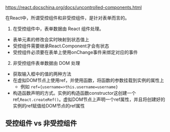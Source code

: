 https://react.docschina.org/docs/uncontrolled-components.html

在React中，所谓受控组件和非受控组件，是针对表单而言的。
1. 在受控组件中，表单数据由 React 组件处理。
  - 表单元素的修改会实时映射到状态值上
  - 受控组件需要继承React.Component才会有状态
  - 受控组件必须要在表单上使用onChange事件来绑定对应的事件
2. 非受控组件表单数据由 DOM 处理
  - 获取输入框中的值的两种方法
  - 在虚拟DOM节点上使用ref，并使用函数，将函数的参数挂载到实例的属性上
    - 例如 `ref={username=>this.username=username}`
  - 构造函数声明的方式。实例的构造函数constructor这创建一个ref,`React.createRef()`。虚拟DOM节点上声明一个ref属性，并且将创建好的实例的ref赋值给DOM节点的ref属性

## 受控组件 vs 非受控组件